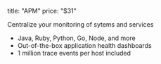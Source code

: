 title: "APM"
price: "$31"

Centralize your monitoring of sytems and services

- Java, Ruby, Python, Go, Node, and more
- Out-of-the-box application health dashboards
- 1 million trace events per host included